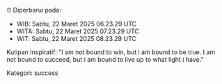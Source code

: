 ⏰ Diperbarui pada:
- WIB: Sabtu, 22 Maret 2025 06.23.29 UTC
- WITA: Sabtu, 22 Maret 2025 07.23.29 UTC
- WIT: Sabtu, 22 Maret 2025 08.23.29 UTC

Kutipan Inspiratif:
"I am not bound to win, but i am bound to be true. I am not bound to succeed, but i am bound to live up to what light i have."


Kategori: success

